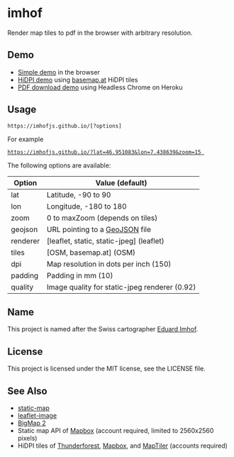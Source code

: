 # imhof

Render map tiles to pdf in the browser with arbitrary resolution.

## Demo

- [Simple demo](https://imhofjs.github.io/?geojson=https://karavia.ch/data/switzerland.geojson)
  in the browser
- [HiDPI demo](https://imhofjs.github.io/?lat=48.2&lon=16.366&zoom=15&tiles=basemap.at&dpi=300)
  using [basemap.at](https://basemap.at/index_en.html) HiDPI tiles
- [PDF download demo](https://imhof.herokuapp.com/?geojson=https://karavia.ch/data/switzerland.geojson)
  using Headless Chrome on Heroku

## Usage

`https://imhofjs.github.io/[?options]`

For example

[`https://imhofjs.github.io/?lat=46.951083&lon=7.438639&zoom=15
`](https://imhofjs.github.io/?lat=46.951083&lon=7.438639&zoom=15)

The following options are available:

| Option   | Value (default)                                                       |
| -------- | --------------------------------------------------------------------- |
| lat      | Latitude, -90 to 90                                                   |
| lon      | Longitude, -180 to 180                                                |
| zoom     | 0 to maxZoom (depends on tiles)                                       |
| geojson  | URL pointing to a [GeoJSON](https://tools.ietf.org/html/rfc7946) file |
| renderer | [leaflet, static, static-jpeg] (leaflet)                              |
| tiles    | [OSM, basemap.at] (OSM)                                               |
| dpi      | Map resolution in dots per inch (150)                                 |
| padding  | Padding in mm (10)                                                    |
| quality  | Image quality for static-jpeg renderer (0.92)                         |

## Name

This project is named after the Swiss cartographer
[Eduard Imhof](https://en.wikipedia.org/wiki/Eduard_Imhof).

## License

This project is licensed under the MIT license, see the LICENSE file.

## See Also

- [static-map](https://www.npmjs.com/package/@rz0/static-map)
- [leaflet-image](https://github.com/mapbox/leaflet-image)
- [BigMap 2](http://bigmap.osmz.ru/)
- Static map API of
  [Mapbox](https://www.mapbox.com/help/static-api-playground/) (account required, limited to 2560x2560 pixels)
- HiDPI tiles of
  [Thunderforest](https://www.thunderforest.com/docs/map-tiles-api/#retina-tiles),
  [Mapbox](https://www.mapbox.com/api-documentation/#retina),
  and [MapTiler](https://cloud.maptiler.com/maps/)
  (accounts required)
